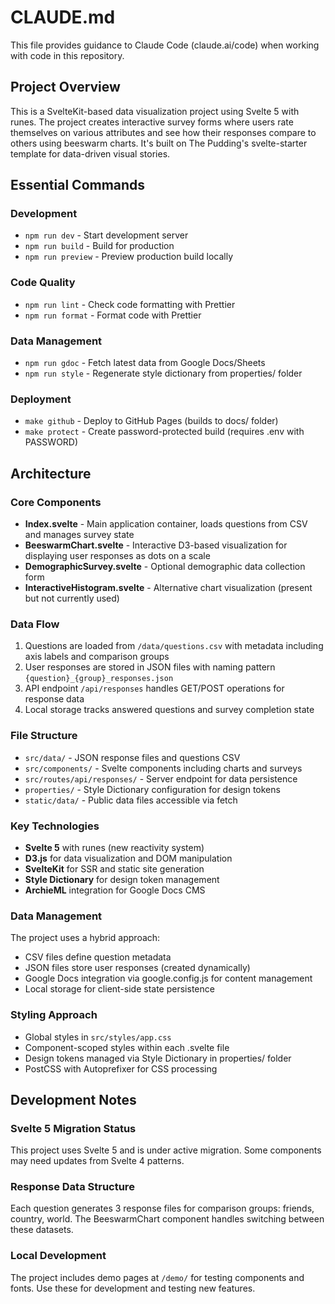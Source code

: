 # CLAUDE.md

This file provides guidance to Claude Code (claude.ai/code) when working with code in this repository.

## Project Overview

This is a SvelteKit-based data visualization project using Svelte 5 with runes. The project creates interactive survey forms where users rate themselves on various attributes and see how their responses compare to others using beeswarm charts. It's built on The Pudding's svelte-starter template for data-driven visual stories.

## Essential Commands

### Development
- `npm run dev` - Start development server
- `npm run build` - Build for production
- `npm run preview` - Preview production build locally

### Code Quality
- `npm run lint` - Check code formatting with Prettier
- `npm run format` - Format code with Prettier

### Data Management
- `npm run gdoc` - Fetch latest data from Google Docs/Sheets
- `npm run style` - Regenerate style dictionary from properties/ folder

### Deployment
- `make github` - Deploy to GitHub Pages (builds to docs/ folder)
- `make protect` - Create password-protected build (requires .env with PASSWORD)

## Architecture

### Core Components
- **Index.svelte** - Main application container, loads questions from CSV and manages survey state
- **BeeswarmChart.svelte** - Interactive D3-based visualization for displaying user responses as dots on a scale
- **DemographicSurvey.svelte** - Optional demographic data collection form
- **InteractiveHistogram.svelte** - Alternative chart visualization (present but not currently used)

### Data Flow
1. Questions are loaded from `/data/questions.csv` with metadata including axis labels and comparison groups
2. User responses are stored in JSON files with naming pattern `{question}_{group}_responses.json`
3. API endpoint `/api/responses` handles GET/POST operations for response data
4. Local storage tracks answered questions and survey completion state

### File Structure
- `src/data/` - JSON response files and questions CSV
- `src/components/` - Svelte components including charts and surveys
- `src/routes/api/responses/` - Server endpoint for data persistence
- `properties/` - Style Dictionary configuration for design tokens
- `static/data/` - Public data files accessible via fetch

### Key Technologies
- **Svelte 5** with runes (new reactivity system)
- **D3.js** for data visualization and DOM manipulation
- **SvelteKit** for SSR and static site generation
- **Style Dictionary** for design token management
- **ArchieML** integration for Google Docs CMS

### Data Management
The project uses a hybrid approach:
- CSV files define question metadata
- JSON files store user responses (created dynamically)
- Google Docs integration via google.config.js for content management
- Local storage for client-side state persistence

### Styling Approach
- Global styles in `src/styles/app.css`
- Component-scoped styles within each .svelte file
- Design tokens managed via Style Dictionary in properties/ folder
- PostCSS with Autoprefixer for CSS processing

## Development Notes

### Svelte 5 Migration Status
This project uses Svelte 5 and is under active migration. Some components may need updates from Svelte 4 patterns.

### Response Data Structure
Each question generates 3 response files for comparison groups: friends, country, world. The BeeswarmChart component handles switching between these datasets.

### Local Development
The project includes demo pages at `/demo/` for testing components and fonts. Use these for development and testing new features.